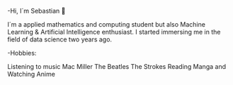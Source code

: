 -Hi,  I´m Sebastian 😬

I´m a applied mathematics and computing student but also Machine Learning & Artificial Intelligence enthusiast.
I started immersing me in the field of data science two years ago. 

-Hobbies:




Listening to music
	Mac Miller
	The Beatles
	The Strokes
Reading Manga and Watching Anime


